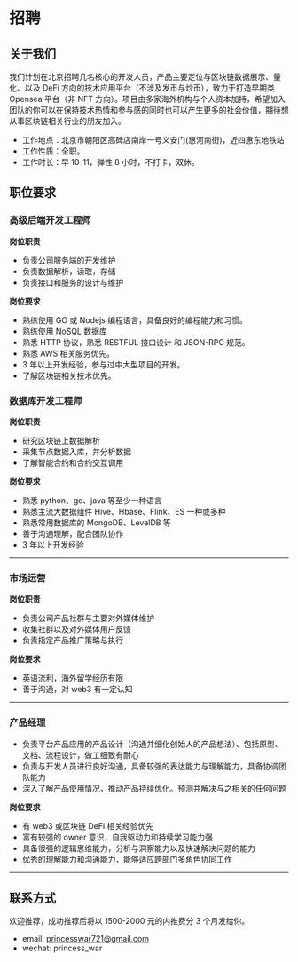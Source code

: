# 招聘

## 关于我们

我们计划在北京招聘几名核心的开发人员，产品主要定位与区块链数据展示、量化、以及 DeFi 方向的技术应用平台（不涉及发币与炒币），致力于打造早期类 Opensea 平台（非 NFT 方向）。项目由多家海外机构与个人资本加持，希望加入团队的你可以在保持技术热情和参与感的同时也可以产生更多的社会价值，期待想从事区块链相关行业的朋友加入。

- 工作地点：北京市朝阳区高碑店南岸一号义安门(惠河南街)，近四惠东地铁站
- 工作性质：全职。
- 工作时长：早 10-11，弹性 8 小时，不打卡，双休。

## 职位要求

### **高级后端开发工程师**

**岗位职责**

- 负责公司服务端的开发维护
- 负责数据解析，读取，存储
- 负责接口和服务的设计与维护

**岗位要求**

- 熟练使用 GO 或 Nodejs 编程语言，具备良好的编程能力和习惯。
- 熟练使用 NoSQL 数据库
- 熟悉 HTTP 协议，熟悉 RESTFUL 接口设计 和 JSON-RPC 规范。
- 熟悉 AWS 相关服务优先。
- 3 年以上开发经验，参与过中大型项目的开发。
- 了解区块链相关技术优先。

### 数据库开发工程师

**岗位职责**

- 研究区块链上数据解析
- 采集节点数据入库，并分析数据
- 了解智能合约和合约交互调用

**岗位要求**

- 熟悉 python、go、java 等至少一种语言
- 熟悉主流大数据组件 Hive、Hbase、Flink、ES 一种或多种
- 熟悉常用数据库的 MongoDB、LevelDB 等
- 善于沟通理解，配合团队协作
- 3 年以上开发经验

---

### 市场运营

**岗位职责**

- 负责公司产品社群与主要对外媒体维护
- 收集社群以及对外媒体用户反馈
- 负责指定产品推广策略与执行

**岗位要求**

- 英语流利，海外留学经历有限
- 善于沟通，对 web3 有一定认知

---

### 产品经理

- 负责平台产品应用的产品设计（沟通并细化创始人的产品想法）、包括原型、文档、流程设计，做工细致有耐心
- 负责与开发人员进行良好沟通，具备较强的表达能力与理解能力，具备协调团队能力
- 深入了解产品使用情况，推动产品持续优化。预测并解决与之相关的任何问题

**岗位要求**

- 有 web3 或区块链 DeFi 相关经验优先
- 富有较强的 owner 意识，自我驱动力和持续学习能力强
- 具备很强的逻辑思维能力，分析与洞察能力以及快速解决问题的能力
- 优秀的理解能力和沟通能力，能够适应跨部门多角色协同工作

---

## 联系方式

欢迎推荐，成功推荐后将以 1500-2000 元的内推费分 3 个月发给你。

- email: <a href="mailto:princesswar721@gmail.com" target="_blank">princesswar721@gmail.com</a>
- wechat: princess_war
